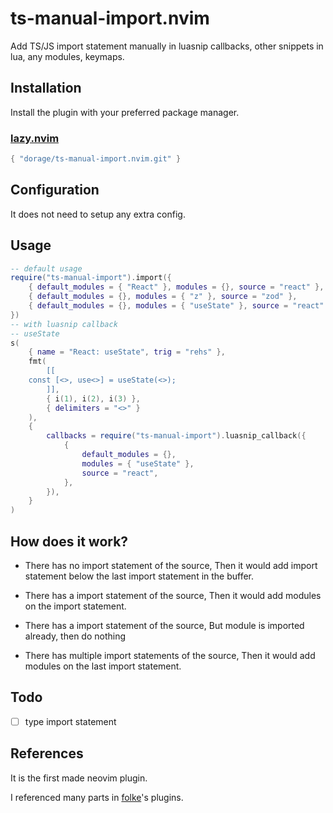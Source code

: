 # ts-manual-import.nvim

Add TS/JS import statement manually in luasnip callbacks, other snippets in lua, any modules, keymaps.

<!-- TODO: import video -->

## Installation

Install the plugin with your preferred package manager.

### [lazy.nvim](https://github.com/folke/lazy.nvim)

```lua
{ "dorage/ts-manual-import.nvim.git" }
```

## Configuration

It does not need to setup any extra config.

## Usage

``` lua
-- default usage
require("ts-manual-import").import({
	{ default_modules = { "React" }, modules = {}, source = "react" },
	{ default_modules = {}, modules = { "z" }, source = "zod" },
	{ default_modules = {}, modules = { "useState" }, source = "react" },
})
-- with luasnip callback
-- useState
s(
	{ name = "React: useState", trig = "rehs" },
	fmt(
		[[
	const [<>, use<>] = useState(<>);
		]],
		{ i(1), i(2), i(3) },
		{ delimiters = "<>" }
	),
	{
		callbacks = require("ts-manual-import").luasnip_callback({
			{
				default_modules = {},
				modules = { "useState" },
				source = "react",
			},
		}),
	}
)
```

## How does it work?

- There has no import statement of the source, Then it would add import statement below the last import statement in the buffer.

- There has a import statement of the source, Then it would add modules on the import statement.

- There has a import statement of the source, But module is imported already, then do nothing

- There has multiple import statements of the source, Then it would add modules on the last import statement.

## Todo

- [ ] type import statement

## References

It is the first made neovim plugin.

<!-- TODO: add folke's github link -->
I referenced many parts in [folke](https://github.com/folke)'s plugins.


